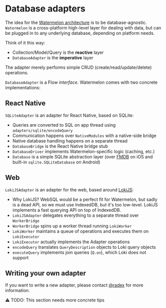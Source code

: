 # Database adapters

The idea for the [Watermelon architecture](./Architecture.md) is to be database-agnostic. `Watermelon` is a cross-platform high-level layer for dealing with data, but can be plugged in to any underlying database, depending on platform needs.

Think of it this way:
- Collection/Model/Query is the **reactive** layer
- `DatabaseAdapter` is the **imperative** layer

The adapter merely performs simple CRUD (create/read/update/delete) operations.

`DatabaseAdapter` is a Flow _interface_. Watermelon comes with two concrete implementations:

## React Native

`SQLiteAdapter` is an adapter for React Native, based on SQLite:

- Queries are converted to SQL on app thread using `adapters/sqlite/encodeQuery`
- Communication happens over `NativeModules` with a native-side bridge
- Native database handling happens on a separate thread
- `DatabaseBridge` is the React Native bridge stub
- `DatabaseDriver` implements Watermelon-specific logic (caching, etc.)
- `Database` is a simple SQLite abstraction layer (over [FMDB](https://github.com/ccgus/fmdb) on iOS and built-in `sqlite.SQLiteDatabase` on Android)

## Web

`LokiJSAdapter` is an adapter for the web, based around [LokiJS](http://techfort.github.io/LokiJS/):

- Why LokiJS? WebSQL would be a perfect fit for Watermelon, but sadly is a dead API, so we must use IndexedDB, but it's too low-level. LokiJS implements a fast querying API on top of IndexedDB.
- `LokiJSAdapter` delegates everything to a separate thread over `WorkerBridge`
- `WorkerBridge` spins up a worker thread running `LokiWorker`
- `LokiWorker` maintains a queue of operations and executes them on `LokiExecutor`
- `LokiExecutor` actually implements the Adapter operations
- `encodeQuery` translates `QueryDescription` objects to Loki query objects
- `executeQuery` implements join queries (`Q.on`), which Loki does not support

## Writing your own adapter

If you want to write a new adapter, please contact [@radex](https://github.com/radex) for more information.

⚠️ TODO: This section needs more concrete tips
